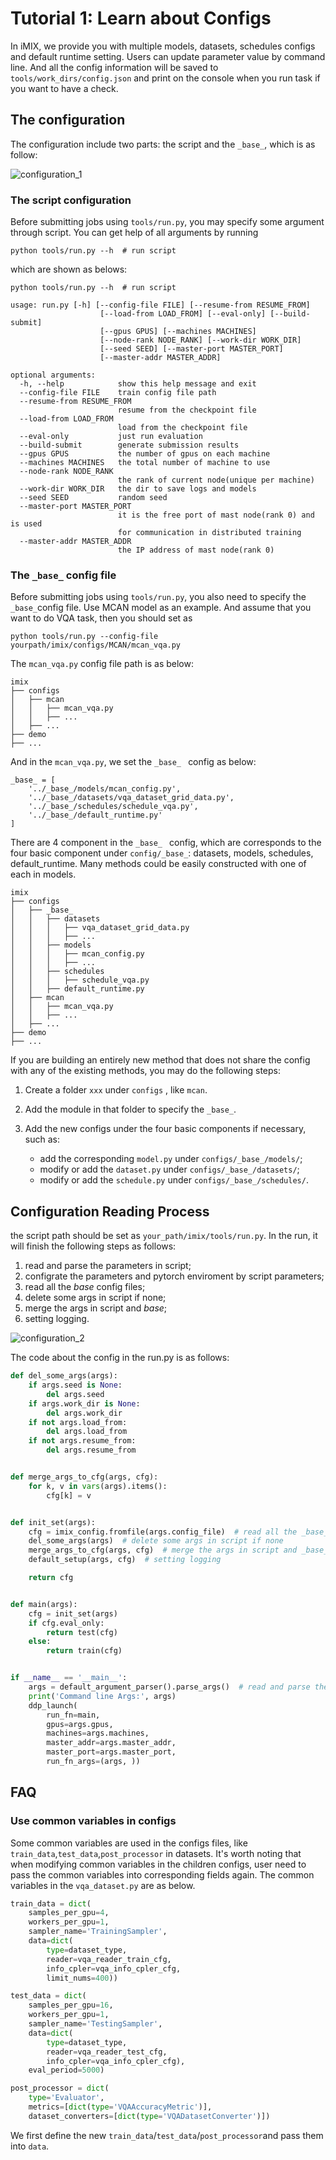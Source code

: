 # Tutorial 1: Learn about Configs

In iMIX, we provide you with multiple models, datasets, schedules configs and default runtime setting. Users can update parameter value by command line. And all the config information will be saved to `tools/work_dirs/config.json` and print on the console when you run task if you want to have a check.

## The configuration

The configuration include two parts: the script and the `_base_`, which is as follow:

![configuration_1](../../resources/configuration_1.png)

### The script configuration

Before submitting jobs using `tools/run.py`, you may specify some argument through script. You can get help of all arguments by running

```shell
python tools/run.py --h  # run script
```

which are shown as belows:

```shell
python tools/run.py --h  # run script

usage: run.py [-h] [--config-file FILE] [--resume-from RESUME_FROM]
                    [--load-from LOAD_FROM] [--eval-only] [--build-submit]
                    [--gpus GPUS] [--machines MACHINES]
                    [--node-rank NODE_RANK] [--work-dir WORK_DIR]
                    [--seed SEED] [--master-port MASTER_PORT]
                    [--master-addr MASTER_ADDR]

optional arguments:
  -h, --help            show this help message and exit
  --config-file FILE    train config file path
  --resume-from RESUME_FROM
                        resume from the checkpoint file
  --load-from LOAD_FROM
                        load from the checkpoint file
  --eval-only           just run evaluation
  --build-submit        generate submission results
  --gpus GPUS           the number of gpus on each machine
  --machines MACHINES   the total number of machine to use
  --node-rank NODE_RANK
                        the rank of current node(unique per machine)
  --work-dir WORK_DIR   the dir to save logs and models
  --seed SEED           random seed
  --master-port MASTER_PORT
                        it is the free port of mast node(rank 0) and is used
                        for communication in distributed training
  --master-addr MASTER_ADDR
                        the IP address of mast node(rank 0)
```

### The `_base_` config file

Before submitting jobs using `tools/run.py`, you also need to specify the `_base_`config file. Use MCAN model as an example. And assume that you want to do VQA task, then you should set as

```shell
python tools/run.py --config-file  yourpath/imix/configs/MCAN/mcan_vqa.py
```

The `mcan_vqa.py` config file path is as below:

```plain
imix
├── configs
│   ├── mcan
│   │   ├── mcan_vqa.py
│   │   ├── ...
│   ├── ...
├── demo
├── ...
```

And in the `mcan_vqa.py`, we set the `_base_ ` config as below:

```
_base_ = [
    '../_base_/models/mcan_config.py',
    '../_base_/datasets/vqa_dataset_grid_data.py',
    '../_base_/schedules/schedule_vqa.py',
    '../_base_/default_runtime.py'
]
```

There are 4 component in the `_base_ ` config, which are corresponds to the four basic component under `config/_base_`: datasets, models, schedules, default_runtime. Many methods could be easily constructed with one of each in models.

```plain
imix
├── configs
│   ├── _base_
│   │   ├── datasets
│   │   │   ├── vqa_dataset_grid_data.py
│   │   │   ├── ...
│   │   ├── models
│   │   │   ├── mcan_config.py
│   │   │   ├── ...
│   │   ├── schedules
│   │   │   ├── schedule_vqa.py
│   │   ├── default_runtime.py
│   ├── mcan
│   │   ├── mcan_vqa.py
│   │   ├── ...
│   ├── ...
├── demo
├── ...
```

If you are building an entirely new method that does not share the config with any of the existing methods, you may do the following steps:

1. Create a folder `xxx` under `configs` , like `mcan`.

2. Add the module in that folder to specify the `_base_`.

3. Add the new configs under the four basic components if necessary, such as:
   - add the corresponding `model.py` under `configs/_base_/models/`;
   - modify or add the `dataset.py`  under `configs/_base_/datasets/`;
   - modify or add the `schedule.py` under `configs/_base_/schedules/`.

## Configuration Reading Process

the script path should be set as `your_path/imix/tools/run.py`. In the run, it will finish the following steps as follows:

1. read and parse the parameters in script;
2. configrate the parameters and pytorch enviroment by script parameters;
3. read all the _base_ config files;
4. delete some args in script if none;
5. merge the args in script and _base_;
6. setting logging.

![configuration_2](../../resources/configuration_2.png)

The code about the config in the run.py is as follows:

```python
def del_some_args(args):
    if args.seed is None:
        del args.seed
    if args.work_dir is None:
        del args.work_dir
    if not args.load_from:
        del args.load_from
    if not args.resume_from:
        del args.resume_from


def merge_args_to_cfg(args, cfg):
    for k, v in vars(args).items():
        cfg[k] = v


def init_set(args):
    cfg = imix_config.fromfile(args.config_file)  # read all the _base_ config files
    del_some_args(args)  # delete some args in script if none
    merge_args_to_cfg(args, cfg)  # merge the args in script and _base_
    default_setup(args, cfg)  # setting logging

    return cfg


def main(args):
    cfg = init_set(args)
    if cfg.eval_only:
        return test(cfg)
    else:
        return train(cfg)


if __name__ == '__main__':
    args = default_argument_parser().parse_args()  # read and parse the parameters in script
    print('Command line Args:', args)
    ddp_launch(
        run_fn=main,
        gpus=args.gpus,
        machines=args.machines,
        master_addr=args.master_addr,
        master_port=args.master_port,
        run_fn_args=(args, ))
```

## FAQ

### Use common variables in configs

Some common variables are used in the configs files, like `train_data`,`test_data`,`post_processor` in datasets.
It's worth noting that when modifying common variables in the children configs, user need to pass the common variables into corresponding fields again.
The common variables in the `vqa_dataset.py` are as below.

```python
train_data = dict(
    samples_per_gpu=4,
    workers_per_gpu=1,
    sampler_name='TrainingSampler',
    data=dict(
        type=dataset_type,
        reader=vqa_reader_train_cfg,
        info_cpler=vqa_info_cpler_cfg,
        limit_nums=400))

test_data = dict(
    samples_per_gpu=16,
    workers_per_gpu=1,
    sampler_name='TestingSampler',
    data=dict(
        type=dataset_type,
        reader=vqa_reader_test_cfg,
        info_cpler=vqa_info_cpler_cfg),
    eval_period=5000)

post_processor = dict(
    type='Evaluator',
    metrics=[dict(type='VQAAccuracyMetric')],
    dataset_converters=[dict(type='VQADatasetConverter')])
```

We first define the new `train_data`/`test_data`/`post_processor`and pass them into `data`.
